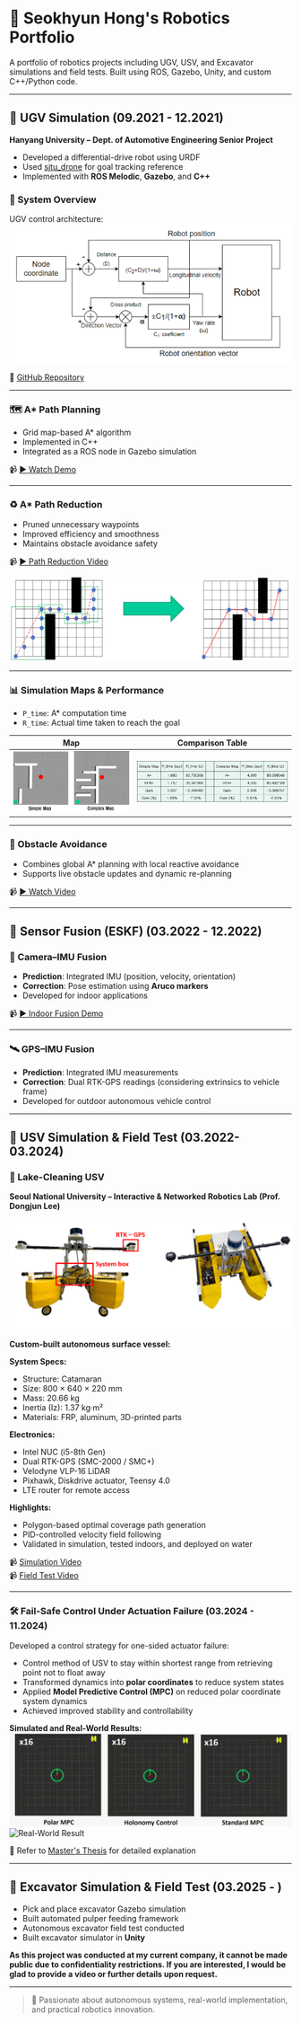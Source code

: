 # 🤖 Seokhyun Hong's Robotics Portfolio

A portfolio of robotics projects including UGV, USV, and Excavator simulations and field tests. Built using ROS, Gazebo, Unity, and custom C++/Python code.

---

## 🚗 UGV Simulation  (09.2021 - 12.2021)
**Hanyang University – Dept. of Automotive Engineering Senior Project**

- Developed a differential-drive robot using URDF
- Used [sjtu_drone](https://github.com/tahsinkose/sjtu-drone) for goal tracking reference
- Implemented with **ROS Melodic**, **Gazebo**, and **C++**

### 🧩 System Overview

UGV control architecture:  
![UGV Control Diagram](images/UGV/UGV_diagram.png)

🔗 [GitHub Repository](https://github.com/amoogeona11/Reduced-path-Iterative-A-star)

---

### 🗺️ A* Path Planning

- Grid map-based A* algorithm
- Implemented in C++
- Integrated as a ROS node in Gazebo simulation

📹 [▶️ Watch Demo](https://youtu.be/fq33Nl0Rb3Q)

---

### ♻️ A* Path Reduction

- Pruned unnecessary waypoints
- Improved efficiency and smoothness
- Maintains obstacle avoidance safety

📹 [▶️ Path Reduction Video](https://youtu.be/kfxGbPY_JvY)

![Path Reduction](images/UGV/RPAstar.png)

---

### 📊 Simulation Maps & Performance

- `P_time`: A* computation time  
- `R_time`: Actual time taken to reach the goal

| Map | Comparison Table |
|-----|------------------|
| ![Map](images/UGV/Map.png) | ![Table](images/UGV/Table.png) |

---

### 🚧 Obstacle Avoidance

- Combines global A* planning with local reactive avoidance
- Supports live obstacle updates and dynamic re-planning

📹 [▶️ Watch Video](https://youtu.be/nBfN8mHjhsk)

---

## 🧠 Sensor Fusion (ESKF) (03.2022 - 12.2022)

### 📸 Camera–IMU Fusion

- **Prediction**: Integrated IMU (position, velocity, orientation)
- **Correction**: Pose estimation using **Aruco markers**
- Developed for indoor applications

📹 [▶️ Indoor Fusion Demo](https://youtu.be/gelpOx11oOY)

---

### 🛰️ GPS–IMU Fusion

- **Prediction**: Integrated IMU measurements
- **Correction**: Dual RTK-GPS readings (considering extrinsics to vehicle frame)
- Developed for outdoor autonomous vehicle control

---

## 🚤 USV Simulation & Field Test (03.2022-03.2024)

### 🧼 Lake-Cleaning USV  
**Seoul National University – Interactive & Networked Robotics Lab (Prof. Dongjun Lee)**

![USV Platform](images/USV/USV.png)

**Custom-built autonomous surface vessel:**

**System Specs:**
- Structure: Catamaran
- Size: 800 × 640 × 220 mm
- Mass: 20.66 kg
- Inertia (Iz): 1.37 kg·m²
- Materials: FRP, aluminum, 3D-printed parts

**Electronics:**
- Intel NUC (i5-8th Gen)
- Dual RTK-GPS (SMC-2000 / SMC+)
- Velodyne VLP-16 LiDAR
- Pixhawk, Diskdrive actuator, Teensy 4.0
- LTE router for remote access

**Highlights:**
- Polygon-based optimal coverage path generation
- PID-controlled velocity field following
- Validated in simulation, tested indoors, and deployed on water

📹 [Simulation Video](https://youtu.be/kfoeWoRUoZ0)  
📹 [Field Test Video](https://youtu.be/pwgTA8-aSr0)

---

### 🛠️ Fail-Safe Control Under Actuation Failure (03.2024 - 11.2024)

Developed a control strategy for one-sided actuator failure:

- Control method of USV to stay within shortest range from retrieving point not to float away
- Transformed dynamics into **polar coordinates** to reduce system states
- Applied **Model Predictive Control (MPC)** on reduced polar coordinate system dynamics
- Achieved improved stability and controllability


**Simulated and Real-World Results:**  
![Simulation Result](images/USV/sim.gif)  
![Real-World Result](images/USV/real.gif)

📄 Refer to [Master's Thesis](images/석사논문_홍석현.pdf) for detailed explanation

---

## 🚜 Excavator Simulation & Field Test (03.2025 - )

- Pick and place excavator Gazebo simulation
- Built automated pulper feeding framework
- Autonomous excavator field test conducted
- Built excavator simulator in **Unity**

**As this project was conducted at my current company, it cannot be made public due to confidentiality restrictions. If you are interested, I would be glad to provide a video or further details upon request.**

---

> 🚀 Passionate about autonomous systems, real-world implementation, and practical robotics innovation.
